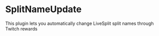 # SplitNameUpdate
This plugin lets you automatically change LiveSplit split names through Twitch rewards
